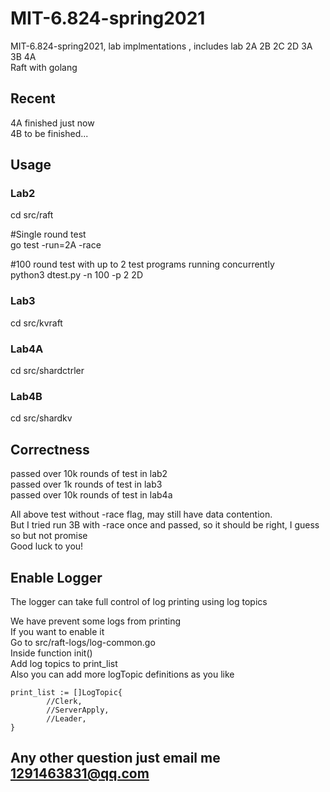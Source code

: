 # MIT-6.824-spring2021
MIT-6.824-spring2021, lab implmentations , includes lab 2A 2B 2C 2D 3A 3B 4A   
Raft with golang  

## Recent
4A finished just now  
4B to be finished...  

## Usage
### Lab2
cd src/raft  
  
#Single round test  
go test -run=2A -race  
  
#100 round test with up to 2 test programs running concurrently  
python3 dtest.py -n 100 -p 2 2D  

### Lab3
cd src/kvraft   

### Lab4A
cd src/shardctrler  

### Lab4B
cd src/shardkv  

## Correctness
passed over 10k rounds of test in lab2    
passed over 1k rounds of test in lab3   
passed over 10k rounds of test in lab4a   
  
All above test without -race flag, may still have data contention.  
But I tried run 3B with -race once and passed, so it should be right, I guess so but not promise  
Good luck to you!  


## Enable Logger
The logger can take full control of log printing using log topics  

We have prevent some logs from printing  
If you want to enable it  
Go to src/raft-logs/log-common.go   
Inside function init()   
Add log topics to print_list  
Also you can add more logTopic definitions as you like
```  
print_list := []LogTopic{
		//Clerk,
		//ServerApply,
		//Leader,
}
```  

## Any other question just email me 1291463831@qq.com



